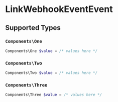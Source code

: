 # LinkWebhookEventEvent


## Supported Types

### `Components\One`

```php
Components\One $value = /* values here */
```

### `Components\Two`

```php
Components\Two $value = /* values here */
```

### `Components\Three`

```php
Components\Three $value = /* values here */
```

